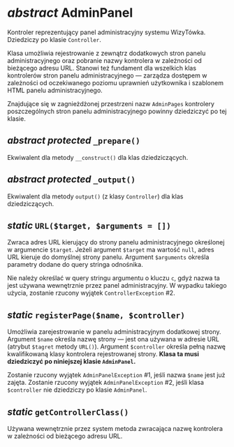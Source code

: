 *abstract* AdminPanel
===

Kontroler reprezentujący panel administracyjny systemu WizyTówka. Dziedziczy po klasie `Controller`.

Klasa umożliwia rejestrowanie z zewnątrz dodatkowych stron panelu administracyjnego oraz pobranie nazwy kontrolera w zależności od bieżącego adresu URL. Stanowi też fundament dla wszelkich klas kontrolerów stron panelu administracyjnego — zarządza dostępem w zależności od oczekiwanego poziomu uprawnień użytkownika i szablonem HTML panelu administracyjnego.

Znajdujące się w zagnieżdżonej przestrzeni nazw `AdminPages` kontrolery poszczególnych stron panelu administracyjnego powinny dziedziczyć po tej klasie.

## *abstract protected* `_prepare()`

Ekwiwalent dla metody `__construct()` dla klas dziedziczących.

## *abstract protected* `_output()`

Ekwiwalent dla metody `output()` (z klasy `Controller`) dla klas dziedziczących.

## *static* `URL($target, $arguments = [])`

Zwraca adres URL kierujący do strony panelu administracyjnego określonej w argumencie `$target`. Jeżeli argument `$target` ma wartość `null`, adres URL kieruje do domyślnej strony panelu. Argument `$arguments` określa parametry dodane do query stringa odnośnika.

Nie należy określać w query stringu argumentu o kluczu `c`, gdyż nazwa ta jest używana wewnętrznie przez panel administracyjny. W wypadku takiego użycia, zostanie rzucony wyjątek `ControllerException` #2.

## *static* `registerPage($name, $controller)`

Umożliwia zarejestrowanie w panelu administracyjnym dodatkowej strony. Argument `$name` określa nazwę strony — jest ona używana w adresie URL (atrybut `$tagret` metody `URL()`). Argument `$controller` określa pełną nazwę kwalifikowaną klasy kontrolera rejestrowanej strony. **Klasa ta musi dziedziczyć po niniejszej klasie `AdminPanel`.**

Zostanie rzucony wyjątek `AdminPanelException` #1, jeśli nazwa `$name` jest już zajęta. Zostanie rzucony wyjątek `AdminPanelException` #2, jeśli klasa `$controller` nie dziedziczy po klasie `AdminPanel`.

## *static* `getControllerClass()`

Używana wewnętrznie przez system metoda zwracająca nazwę kontrolera w zależności od bieżącego adresu URL.